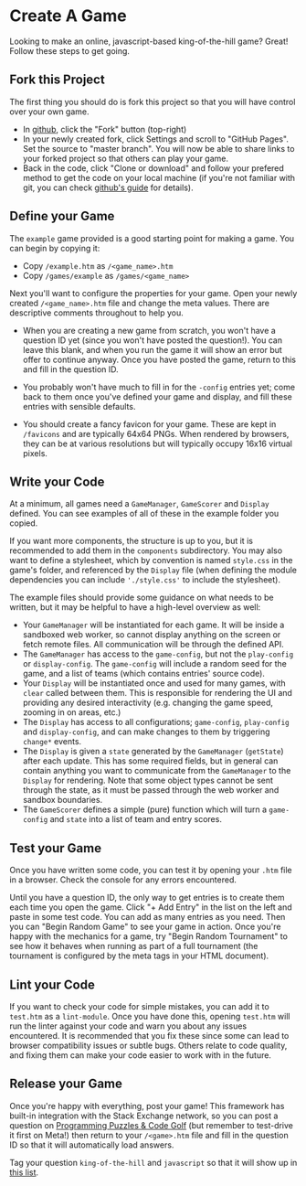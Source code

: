 # Create A Game

Looking to make an online, javascript-based king-of-the-hill game? Great! Follow
these steps to get going.

## Fork this Project

The first thing you should do is fork this project so that you will have control
over your own game.

* In [github](https://github.com/davidje13/koth-webplayer), click the "Fork"
  button (top-right)
* In your newly created fork, click Settings and scroll to "GitHub Pages". Set
  the source to "master branch". You will now be able to share links to your
  forked project so that others can play your game.
* Back in the code, click "Clone or download" and follow your prefered method to
  get the code on your local machine (if you're not familiar with git, you can
  check
  [github's guide](https://help.github.com/articles/cloning-a-repository/) for
  details).


## Define your Game

The `example` game provided is a good starting point for making a game. You can
begin by copying it:

* Copy `/example.htm` as `/<game_name>.htm`
* Copy `/games/example` as `/games/<game_name>`

Next you'll want to configure the properties for your game. Open your newly
created `/<game_name>.htm` file and change the meta values. There are
descriptive comments throughout to help you.

* When you are creating a new game from scratch, you won't have a question ID
  yet (since you won't have posted the question!). You can leave this blank,
  and when you run the game it will show an error but offer to continue anyway.
  Once you have posted the game, return to this and fill in the question ID.

* You probably won't have much to fill in for the `-config` entries yet; come
  back to them once you've defined your game and display, and fill these entries
  with sensible defaults.

* You should create a fancy favicon for your game. These are kept in `/favicons`
  and are typically 64x64 PNGs. When rendered by browsers, they can be at
  various resolutions but will typically occupy 16x16 virtual pixels.


## Write your Code

At a minimum, all games need a `GameManager`, `GameScorer` and `Display`
defined. You can see examples of all of these in the example folder you copied.

If you want more components, the structure is up to you, but it is recommended
to add them in the `components` subdirectory. You may also want to define a
stylesheet, which by convention is named `style.css` in the game's folder, and
referenced by the `Display` file (when defining the module dependencies you can
include `'./style.css'` to include the stylesheet).

The example files should provide some guidance on what needs to be written, but
it may be helpful to have a high-level overview as well:

* Your `GameManager` will be instantiated for each game. It will be inside a
  sandboxed web worker, so cannot display anything on the screen or fetch remote
  files. All communication will be through the defined API.
* The `GameManager` has access to the `game-config`, but not the `play-config`
  or `display-config`. The `game-config` will include a random seed for the
  game, and a list of teams (which contains entries' source code).
* Your `Display` will be instantiated once and used for many games, with `clear`
  called between them. This is responsible for rendering the UI and providing
  any desired interactivity (e.g. changing the game speed, zooming in on areas,
  etc.)
* The `Display` has access to all configurations; `game-config`, `play-config`
  and `display-config`, and can make changes to them by triggering `change*`
  events.
* The `Display` is given a `state` generated by the `GameManager` (`getState`)
  after each update. This has some required fields, but in general can contain
  anything you want to communicate from the `GameManager` to the `Display` for
  rendering. Note that some object types cannot be sent through the state, as it
  must be passed through the web worker and sandbox boundaries.
* The `GameScorer` defines a simple (pure) function which will turn a
  `game-config` and `state` into a list of team and entry scores.


## Test your Game

Once you have written some code, you can test it by opening your `.htm` file in
a browser. Check the console for any errors encountered.

Until you have a question ID, the only way to get entries is to create them each
time you open the game. Click "+ Add Entry" in the list on the left and paste in
some test code. You can add as many entries as you need. Then you can "Begin
Random Game" to see your game in action. Once you're happy with the mechanics
for a game, try "Begin Random Tournament" to see how it behaves when running as
part of a full tournament (the tournament is configured by the meta tags in your
HTML document).


## Lint your Code

If you want to check your code for simple mistakes, you can add it to `test.htm`
as a `lint-module`. Once you have done this, opening `test.htm` will run the
linter against your code and warn you about any issues encountered. It is
recommended that you fix these since some can lead to browser compatibility
issues or subtle bugs. Others relate to code quality, and fixing them can make
your code easier to work with in the future.


## Release your Game

Once you're happy with everything, post your game! This framework has built-in
integration with the Stack Exchange network, so you can post a question on
[Programming Puzzles & Code Golf](https://codegolf.stackexchange.com/) (but
remember to test-drive it first on Meta!) then return to your `/<game>.htm` file
and fill in the question ID so that it will automatically load answers.

Tag your question `king-of-the-hill` and `javascript` so that it will show up in
[this list](https://codegolf.stackexchange.com/questions/tagged/king-of-the-hill+javascript).
